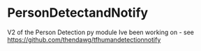 # PersonDetectandNotify
V2 of the Person Detection py module Ive been working on - see https://github.com/thendawg/tfhumandetectionnotify
